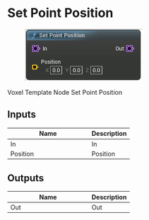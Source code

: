 # Set Point Position

<div align="left" data-full-width="false">

<figure><img src="Set_Point_Position.png" alt=""><figcaption></figcaption></figure>

</div>

Voxel Template Node Set Point Position

## Inputs

<table>
<thead><tr><th width="170">Name</th><th>Description</th></tr></thead>
<tbody>
<tr><td>In</td><td>In</td></tr>
<tr><td>Position</td><td>Position</td></tr>
</tbody>
</table>

## Outputs

<table>
<thead><tr><th width="170">Name</th><th>Description</th></tr></thead>
<tbody>
<tr><td>Out</td><td>Out</td></tr>
</tbody>
</table>